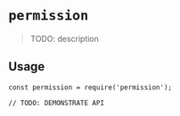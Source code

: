 # `permission`

> TODO: description

## Usage

```
const permission = require('permission');

// TODO: DEMONSTRATE API
```
